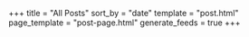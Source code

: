 +++
title = "All Posts"
sort_by = "date"
template = "post.html"
page_template = "post-page.html"
generate_feeds = true
+++

